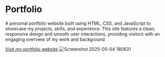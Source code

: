 # Portfolio
A personal portfolio website built using HTML, CSS, and JavaScript to showcase my projects, skills, and experience. This site features a clean, responsive design and smooth user interactions, providing visitors with an engaging overview of my work and background

[Visit my portfolio website](https://riznee12345.github.io/Portfolio/)
![Screenshot 2025-05-04 180631](https://github.com/user-attachments/assets/d17745fc-ef5e-48ab-84b9-3063fe86dc17)
